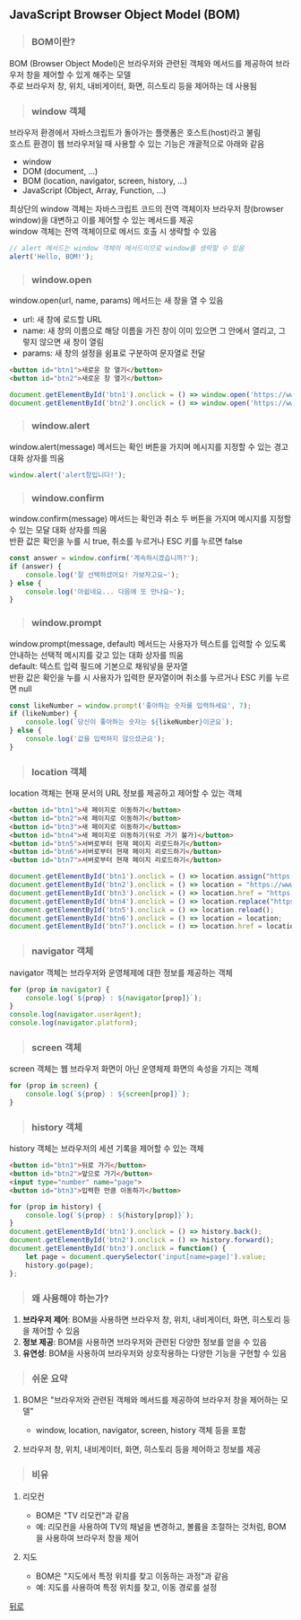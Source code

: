 ## JavaScript Browser Object Model (BOM)
> ### BOM이란?
BOM (Browser Object Model)은 브라우저와 관련된 객체와 메서드를 제공하여 브라우저 창을 제어할 수 있게 해주는 모델</br>
주로 브라우저 창, 위치, 내비게이터, 화면, 히스토리 등을 제어하는 데 사용됨

> ### window 객체
브라우저 환경에서 자바스크립트가 돌아가는 플랫폼은 호스트(host)라고 불림</br>
호스트 환경이 웹 브라우저일 때 사용할 수 있는 기능은 개괄적으로 아래와 같음
- window
- DOM (document, …)
- BOM (location, navigator, screen, history, …)
- JavaScript (Object, Array, Function, …)

최상단의 window 객체는 자바스크립트 코드의 전역 객체이자 브라우저 창(browser window)을 대변하고 이를 제어할 수 있는 메서드를 제공</br>
window 객체는 전역 객체이므로 메서드 호출 시 생략할 수 있음

```javascript
// alert 메서드는 window 객체의 메서드이므로 window를 생략할 수 있음
alert('Hello, BOM!');
```

> ### window.open
window.open(url, name, params) 메서드는 새 창을 열 수 있음

- url: 새 창에 로드할 URL
- name: 새 창의 이름으로 해당 이름을 가진 창이 이미 있으면 그 안에서 열리고, 그렇지 않으면 새 창이 열림
- params: 새 창의 설정을 쉼표로 구분하여 문자열로 전달

```html
<button id="btn1">새로운 창 열기</button>
<button id="btn2">새로운 창 열기</button>
```
```javascript
document.getElementById('btn1').onclick = () => window.open('https://www.google.com', 'popup1', 'width=1080, height=800');
document.getElementById('btn2').onclick = () => window.open('https://www.naver.com', 'popup1');
```

> ### window.alert
window.alert(message) 메서드는 확인 버튼을 가지며 메시지를 지정할 수 있는 경고 대화 상자를 띄움

```javascript
window.alert('alert창입니다!');
```

> ### window.confirm
window.confirm(message) 메서드는 확인과 취소 두 버튼을 가지며 메시지를 지정할 수 있는 모달 대화 상자를 띄움</br>
반환 값은 확인을 누를 시 true, 취소를 누르거나 ESC 키를 누르면 false

```javascript
const answer = window.confirm('계속하시겠습니까?');
if (answer) {
    console.log('잘 선택하셨어요! 가보자고요~');
} else {
    console.log('아쉽네요... 다음에 또 만나요~');
}
```

> ### window.prompt
window.prompt(message, default) 메서드는 사용자가 텍스트를 입력할 수 있도록 안내하는 선택적 메시지를 갖고 있는 대화 상자를 띄움</br>
default: 텍스트 입력 필드에 기본으로 채워넣을 문자열</br>
반환 값은 확인을 누를 시 사용자가 입력한 문자열이며 취소를 누르거나 ESC 키를 누르면 null

```javascript
const likeNumber = window.prompt('좋아하는 숫자를 입력하세요', 7);
if (likeNumber) {
    console.log(`당신이 좋아하는 숫자는 ${likeNumber}이군요`);
} else {
    console.log('값을 입력하지 않으셨군요');
}
```

> ### location 객체
location 객체는 현재 문서의 URL 정보를 제공하고 제어할 수 있는 객체

```html
<button id="btn1">새 페이지로 이동하기</button>
<button id="btn2">새 페이지로 이동하기</button>
<button id="btn3">새 페이지로 이동하기</button>
<button id="btn4">새 페이지로 이동하기(뒤로 가기 불가)</button>
<button id="btn5">서버로부터 현재 페이지 리로드하기</button>
<button id="btn6">서버로부터 현재 페이지 리로드하기</button>
<button id="btn7">서버로부터 현재 페이지 리로드하기</button>
```
```javascript
document.getElementById('btn1').onclick = () => location.assign("https://www.google.com");
document.getElementById('btn2').onclick = () => location = "https://www.google.com";
document.getElementById('btn3').onclick = () => location.href = "https://www.google.com";
document.getElementById('btn4').onclick = () => location.replace("https://www.google.com");
document.getElementById('btn5').onclick = () => location.reload();
document.getElementById('btn6').onclick = () => location = location;
document.getElementById('btn7').onclick = () => location.href = location.href;
```

> ### navigator 객체
navigator 객체는 브라우저와 운영체제에 대한 정보를 제공하는 객체

```javascript
for (prop in navigator) {
    console.log(`${prop} : ${navigator[prop]}`);
}
console.log(navigator.userAgent);
console.log(navigator.platform);
```

> ### screen 객체
screen 객체는 웹 브라우저 화면이 아닌 운영체제 화면의 속성을 가지는 객체

```javascript
for (prop in screen) {
    console.log(`${prop} : ${screen[prop]}`);
}
```

> ### history 객체
history 객체는 브라우저의 세션 기록을 제어할 수 있는 객체

```html
<button id="btn1">뒤로 가기</button>
<button id="btn2">앞으로 가기</button>
<input type="number" name="page">
<button id="btn3">입력한 만큼 이동하기</button>
```
```javascript
for (prop in history) {
    console.log(`${prop} : ${history[prop]}`);
}
document.getElementById('btn1').onclick = () => history.back();
document.getElementById('btn2').onclick = () => history.forward();
document.getElementById('btn3').onclick = function() {
    let page = document.querySelector('input[name=page]').value;
    history.go(page);
};
```

> ### 왜 사용해야 하는가?
1. **브라우저 제어**: BOM을 사용하면 브라우저 창, 위치, 내비게이터, 화면, 히스토리 등을 제어할 수 있음
2. **정보 제공**: BOM을 사용하면 브라우저와 관련된 다양한 정보를 얻을 수 있음
3. **유연성**: BOM을 사용하여 브라우저와 상호작용하는 다양한 기능을 구현할 수 있음

> ### 쉬운 요약
1. BOM은 "브라우저와 관련된 객체와 메서드를 제공하여 브라우저 창을 제어하는 모델"
    - window, location, navigator, screen, history 객체 등을 포함

2. 브라우저 창, 위치, 내비게이터, 화면, 히스토리 등을 제어하고 정보를 제공

> ### 비유
1. 리모컨
    - BOM은 "TV 리모컨"과 같음
    - 예: 리모컨을 사용하여 TV의 채널을 변경하고, 볼륨을 조절하는 것처럼, BOM을 사용하여 브라우저 창을 제어

2. 지도
    - BOM은 "지도에서 특정 위치를 찾고 이동하는 과정"과 같음
    - 예: 지도를 사용하여 특정 위치를 찾고, 이동 경로를 설정

[뒤로](javascript.md)
